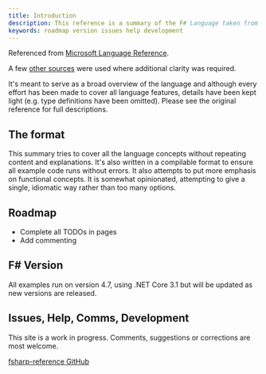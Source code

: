 ```yaml
---
title: Introduction
description: This reference is a summary of the F# Language taken from Microsoft docs.
keywords: roadmap version issues help development
---
```


Referenced from [Microsoft Language Reference](https://docs.microsoft.com/en-us/dotnet/fsharp/language-reference/).

A few [other sources](references.html) were used where additional clarity
was required.

It's meant to serve as a broad overview of the language and although every effort
has been made to cover all language features, details have been kept light (e.g.
type definitions have been omitted). Please see the original reference for full
descriptions.

## The format

This summary tries to cover all the language concepts without repeating content and
explanations. It's also written in a compilable format to ensure all example code
runs without errors. It also attempts to put more emphasis on functional concepts.
It is somewhat opinionated, attempting to give a single, idiomatic way rather
than too many options.

## Roadmap

* Complete all TODOs in pages
* Add commenting

## F# Version

All examples run on version 4.7, using .NET Core 3.1 but will be updated as new
versions are released.

## Issues, Help, Comms, Development

This site is a work in progress. Comments, suggestions or corrections are most
welcome.

[fsharp-reference GitHub](https://github.com/PhilT/websites)
